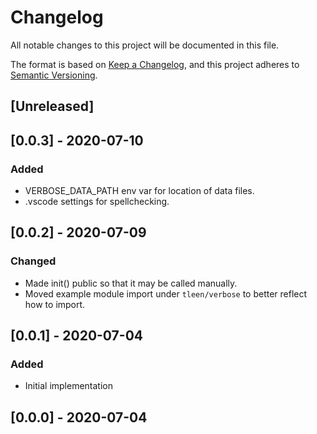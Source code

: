# Changelog

All notable changes to this project will be documented in this file.

The format is based on [Keep a Changelog](https://keepachangelog.com/en/1.0.0/),
and this project adheres to [Semantic Versioning](https://semver.org/spec/v2.0.0.html).

## [Unreleased]

## [0.0.3] - 2020-07-10

### Added

- VERBOSE_DATA_PATH env var for location of data files.
- .vscode settings for spellchecking.

## [0.0.2] - 2020-07-09

### Changed

- Made init() public so that it may be called manually.
- Moved example module import under `tleen/verbose` to better reflect how to import.

## [0.0.1] - 2020-07-04

### Added

- Initial implementation

## [0.0.0] - 2020-07-04

